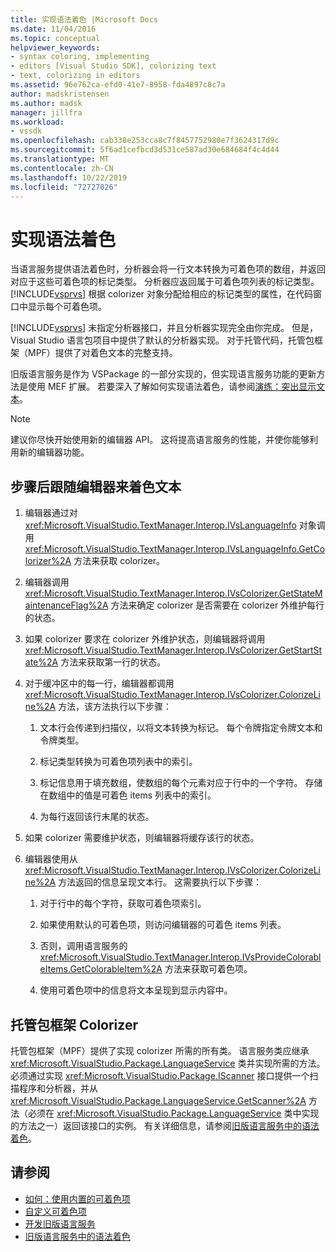 ```yaml
---
title: 实现语法着色 |Microsoft Docs
ms.date: 11/04/2016
ms.topic: conceptual
helpviewer_keywords:
- syntax coloring, implementing
- editors [Visual Studio SDK], colorizing text
- text, colorizing in editors
ms.assetid: 96e762ca-efd0-41e7-8958-fda4897c8c7a
author: madskristensen
ms.author: madsk
manager: jillfra
ms.workload:
- vssdk
ms.openlocfilehash: cab338e253cca8c7f8457752980e7f3624317d9c
ms.sourcegitcommit: 5f6ad1cefbcd3d531ce587ad30e684684f4c4d44
ms.translationtype: MT
ms.contentlocale: zh-CN
ms.lasthandoff: 10/22/2019
ms.locfileid: "72727026"
---
```

# <a name="implementing-syntax-coloring"></a>实现语法着色
当语言服务提供语法着色时，分析器会将一行文本转换为可着色项的数组，并返回对应于这些可着色项的标记类型。 分析器应返回属于可着色项列表的标记类型。 [!INCLUDE[vsprvs](../../code-quality/includes/vsprvs_md.md)] 根据 colorizer 对象分配给相应的标记类型的属性，在代码窗口中显示每个可着色项。

 [!INCLUDE[vsprvs](../../code-quality/includes/vsprvs_md.md)] 未指定分析器接口，并且分析器实现完全由你完成。 但是，Visual Studio 语言包项目中提供了默认的分析器实现。 对于托管代码，托管包框架（MPF）提供了对着色文本的完整支持。

 旧版语言服务是作为 VSPackage 的一部分实现的，但实现语言服务功能的更新方法是使用 MEF 扩展。 若要深入了解如何实现语法着色，请参阅[演练：突出显示文本](../../extensibility/walkthrough-highlighting-text.md)。

> [!NOTE]
> 建议你尽快开始使用新的编辑器 API。 这将提高语言服务的性能，并使你能够利用新的编辑器功能。

## <a name="steps-followed-by-an-editor-to-colorize-text"></a>步骤后跟随编辑器来着色文本

1. 编辑器通过对 <xref:Microsoft.VisualStudio.TextManager.Interop.IVsLanguageInfo> 对象调用 <xref:Microsoft.VisualStudio.TextManager.Interop.IVsLanguageInfo.GetColorizer%2A> 方法来获取 colorizer。

2. 编辑器调用 <xref:Microsoft.VisualStudio.TextManager.Interop.IVsColorizer.GetStateMaintenanceFlag%2A> 方法来确定 colorizer 是否需要在 colorizer 外维护每行的状态。

3. 如果 colorizer 要求在 colorizer 外维护状态，则编辑器将调用 <xref:Microsoft.VisualStudio.TextManager.Interop.IVsColorizer.GetStartState%2A> 方法来获取第一行的状态。

4. 对于缓冲区中的每一行，编辑器都调用 <xref:Microsoft.VisualStudio.TextManager.Interop.IVsColorizer.ColorizeLine%2A> 方法，该方法执行以下步骤：

    1. 文本行会传递到扫描仪，以将文本转换为标记。 每个令牌指定令牌文本和令牌类型。

    2. 标记类型转换为可着色项列表中的索引。

    3. 标记信息用于填充数组，使数组的每个元素对应于行中的一个字符。 存储在数组中的值是可着色 items 列表中的索引。

    4. 为每行返回该行末尾的状态。

5. 如果 colorizer 需要维护状态，则编辑器将缓存该行的状态。

6. 编辑器使用从 <xref:Microsoft.VisualStudio.TextManager.Interop.IVsColorizer.ColorizeLine%2A> 方法返回的信息呈现文本行。 这需要执行以下步骤：

    1. 对于行中的每个字符，获取可着色项索引。

    2. 如果使用默认的可着色项，则访问编辑器的可着色 items 列表。

    3. 否则，调用语言服务的 <xref:Microsoft.VisualStudio.TextManager.Interop.IVsProvideColorableItems.GetColorableItem%2A> 方法来获取可着色项。

    4. 使用可着色项中的信息将文本呈现到显示内容中。

## <a name="managed-package-framework-colorizer"></a>托管包框架 Colorizer
 托管包框架（MPF）提供了实现 colorizer 所需的所有类。 语言服务类应继承 <xref:Microsoft.VisualStudio.Package.LanguageService> 类并实现所需的方法。 必须通过实现 <xref:Microsoft.VisualStudio.Package.IScanner> 接口提供一个扫描程序和分析器，并从 <xref:Microsoft.VisualStudio.Package.LanguageService.GetScanner%2A> 方法（必须在 <xref:Microsoft.VisualStudio.Package.LanguageService> 类中实现的方法之一）返回该接口的实例。 有关详细信息，请参阅[旧版语言服务中的语法着色](../../extensibility/internals/syntax-colorizing-in-a-legacy-language-service.md)。

## <a name="see-also"></a>请参阅
- [如何：使用内置的可着色项](../../extensibility/internals/how-to-use-built-in-colorable-items.md)
- [自定义可着色项](../../extensibility/internals/custom-colorable-items.md)
- [开发旧版语言服务](../../extensibility/internals/developing-a-legacy-language-service.md)
- [旧版语言服务中的语法着色](../../extensibility/internals/syntax-colorizing-in-a-legacy-language-service.md)